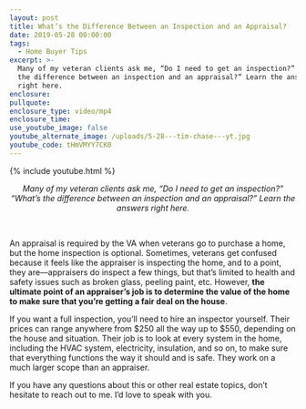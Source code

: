 ```yaml
---
layout: post
title: What’s the Difference Between an Inspection and an Appraisal?
date: 2019-05-28 00:00:00
tags:
  - Home Buyer Tips
excerpt: >-
  Many of my veteran clients ask me, “Do I need to get an inspection?” “What’s
  the difference between an inspection and an appraisal?” Learn the answers
  right here.
enclosure:
pullquote:
enclosure_type: video/mp4
enclosure_time:
use_youtube_image: false
youtube_alternate_image: /uploads/5-28---tim-chase---yt.jpg
youtube_code: tHmVMYY7CK0
---
```


{% include youtube.html %}

<center><em>Many of my veteran clients ask me, &ldquo;Do I need to get an inspection?&rdquo; &ldquo;What&rsquo;s the difference between an inspection and an appraisal?&rdquo; Learn the answers right here.</em></center>

&nbsp;

An appraisal is required by the VA when veterans go to purchase a home, but the home inspection is optional. Sometimes, veterans get confused because it feels like the appraiser is inspecting the home, and to a point, they are—appraisers do inspect a few things, but that’s limited to health and safety issues such as broken glass, peeling paint, etc. However, **the ultimate point of an appraiser’s job is to determine the value of the home to make sure that you’re getting a fair deal on the house**.

If you want a full inspection, you’ll need to hire an inspector yourself. Their prices can range anywhere from $250 all the way up to $550, depending on the house and situation. Their job is to look at every system in the home, including the HVAC system, electricity, insulation, and so on, to make sure that everything functions the way it should and is safe. They work on a much larger scope than an appraiser.

If you have any questions about this or other real estate topics, don’t hesitate to reach out to me. I’d love to speak with you.